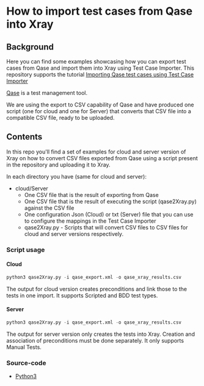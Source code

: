 
# How to import test cases from Qase into Xray

## Background

Here you can find some examples showcasing how you can export test cases from Qase and import them into Xray using Test Case Importer.
This repository supports the tutorial [Importing Qase test cases using Test Case Importer](https://docs.getxray.app/display/XRAYCLOUD/Importing+Qase+test+cases+using+Test+Case+Importer)

[Qase](https://qase.io/) is a test management tool.

We are using the export to CSV capability of Qase and have produced one script (one for cloud and one for Server) that converts that CSV file into a compatible CSV file, ready to be uploaded.

## Contents

In this repo you'll find a set of examples for cloud and server version of Xray on how to convert CSV files exported from Qase using a script present in the repository and uploading it to Xray. 

In each directory you have (same for cloud and server):
* cloud/Server
    * One CSV file that is the result of exporting from Qase
    * One CSV file that is the result of executing the script (qase2Xray.py)  against the CSV file
    * One configuration Json (Cloud) or txt (Server) file that you can use to configure the mappings in the Test Case Importer
    * qase2Xray.py - Scripts that will convert CSV files to CSV files for cloud and server versions respectively. 

### Script usage

#### Cloud
```Python
python3 qase2Xray.py -i qase_export.xml -o qase_xray_results.csv
```
The output for cloud version creates preconditions and link those to the tests in one import. It supports Scripted and BDD test types.

#### Server
```Python
python3 qase2Xray.py -i qase_export.xml -o qase_xray_results.csv
```

The output for server version only creates the tests into Xray. Creation and association of preconditions must be done separately. It only supports Manual Tests.


### Source-code

- [Python3](https://www.python.org/downloads/release/python-3115/)
